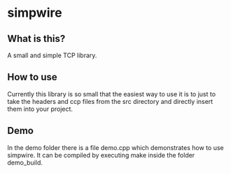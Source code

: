 # simpwire

## What is this?
A small and simple TCP library.

## How to use
Currently this library is so small that the
easiest way to use it is to just to take the
headers and ccp files from the src directory
and directly insert them into your project.

## Demo
In the demo folder there is a file demo.cpp 
which demonstrates how to use simpwire. It
can be compiled by executing make inside
the folder demo_build.
